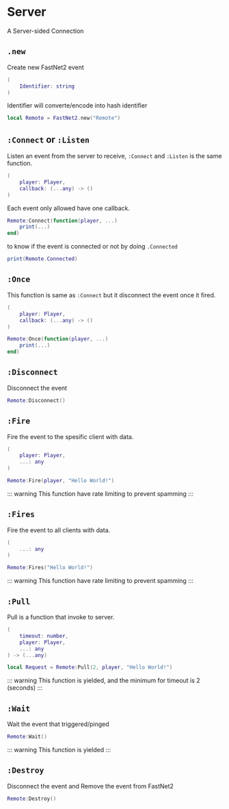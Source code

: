# Server

A Server-sided Connection

## `.new`

Create new FastNet2 event

```lua
(
	Identifier: string
)
```

Identifier will converte/encode into hash identifier

```lua
local Remote = FastNet2.new("Remote")
```

## `:Connect` or `:Listen`

Listen an event from the server to receive, `:Connect` and `:Listen` is the same function.

```lua
(
	player: Player,
	callback: (...any) -> ()
)
```

Each event only allowed have one callback.

```lua
Remote:Connect(function(player, ...)
	print(...)
end)
```

to know if the event is connected or not by doing `.Connected`

```lua
print(Remote.Connected)
```
## `:Once`

This function is same as `:Connect` but it disconnect the event once it fired.

```lua
(
	player: Player,
	callback: (...any) -> ()
)
```

```lua
Remote:Once(function(player, ...)
	print(...)
end)
```

## `:Disconnect`

Disconnect the event

```lua
Remote:Disconnect()
```

## `:Fire`

Fire the event to the spesific client with data.

```lua
(
    player: Player,
	...: any
)
```

```lua
Remote:Fire(player, "Hello World!")
```

::: warning
This function have rate limiting to prevent spamming
:::

## `:Fires`

Fire the event to all clients with data.

```lua
(
	...: any
)
```

```lua
Remote:Fires("Hello World!")
```

::: warning
This function have rate limiting to prevent spamming
:::

## `:Pull`

Pull is a function that invoke to server.

```lua
(
	timeout: number,
    player: Player,
	...: any
) -> (...any)
```

```lua
local Request = Remote:Pull(2, player, "Hello World!")
```

::: warning
This function is yielded, and the minimum for timeout is 2 (seconds)
:::

## `:Wait`

Wait the event that triggered/pinged

```lua
Remote:Wait()
```

::: warning
This function is yielded
:::

## `:Destroy`

Disconnect the event and Remove the event from FastNet2

```lua
Remote:Destroy()
```